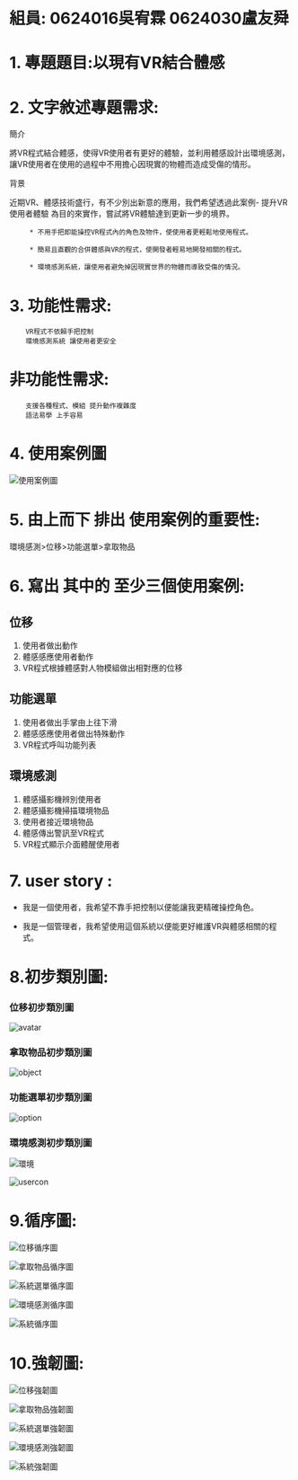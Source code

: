 
# 組員: 0624016吳宥霖 0624030盧友舜

# 1. **專題題目**:以現有VR結合體感 
# 2. **文字敘述專題需求**:

簡介

將VR程式結合體感，使得VR使用者有更好的體驗，並利用體感設計出環境感測，讓VR使用者在使用的過程中不用擔心因現實的物體而造成受傷的情形。

背景

近期VR、體感技術盛行，有不少別出新意的應用，我們希望透過此案例- 提升VR使用者體驗 為目的來實作，嘗試將VR體驗達到更新一步的境界。

         * 不用手把即能操控VR程式內的角色及物件，使使用者更輕鬆地使用程式。
         
         * 簡易且直觀的合併體感與VR的程式，使開發者輕易地開發相關的程式。
         
         * 環境感測系統，讓使用者避免掉因現實世界的物體而導致受傷的情況。
# 3. **功能性需求**:

        VR程式不依賴手把控制 
        環境感測系統 讓使用者更安全

#    **非功能性需求**:

        支援各種程式、模組 提升動作複雜度
        語法易學 上手容易
        
# 4. **使用案例圖**

![使用案例圖](使用案例圖.png)

# 5. **由上而下 排出 使用案例的重要性**:

環境感測>位移>功能選單>拿取物品

# 6. **寫出 其中的 至少三個使用案例:**

   ## 位移
        
   1. 使用者做出動作
   2. 體感感應使用者動作
   3. VR程式根據體感對人物模組做出相對應的位移
   
   
   ## 功能選單
         
   1. 使用者做出手掌由上往下滑
   2. 體感感應使用者做出特殊動作
   3. VR程式呼叫功能列表
   
  ## 環境感測
   
   1. 體感攝影機辨別使用者
   2. 體感攝影機掃描環境物品
   3. 使用者接近環境物品
   4. 體感傳出警訊至VR程式
   5. VR程式顯示介面體醒使用者
                
# 7. **user story** :

* 我是一個使用者，我希望不靠手把控制以便能讓我更精確操控角色。

* 我是一個管理者，我希望使用這個系統以便能更好維護VR與體感相關的程式。

# 8.**初步類別圖:**

### 位移初步類別圖

![avatar](avatar.png)

### 拿取物品初步類別圖

![object](object.png)

### 功能選單初步類別圖

![option](option.png)

### 環境感測初步類別圖

![環境](環境.png)

![usercon](usercon.png)

# 9.**循序圖:**

![位移循序圖](位移循序圖.png)

![拿取物品循序圖](拿取物品循序圖2.png)

![系統選單循序圖](系統選單循序圖.png)

![環境感測循序圖](環境感測循序圖2.png)

![系統循序圖](系統循序圖2.png)

# 10.**強韌圖:**

![位移強韌圖](位移強韌圖.png)

![拿取物品強韌圖](拿取物品強韌圖.png)

![系統選單強韌圖](系統選單強韌圖.png)

![環境感測強韌圖](環境感測強韌圖.png)

![系統強韌圖](系統強韌圖2.png)
